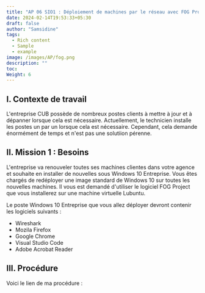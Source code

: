 ```yaml
---
title: "AP 06 SIO1 : Déploiement de machines par le réseau avec FOG Project"
date: 2024-02-14T19:53:33+05:30
draft: false
author: "Samsidine"
tags:
  - Rich content
  - Sample
  - example
image: /images/AP/fog.png
description: ""
toc: 
Weight: 6
---
```


## I. Contexte de travail

L'entreprise CUB possède de nombreux postes clients à mettre à jour et à dépanner lorsque cela est nécessaire. Actuellement, le technicien installe les postes un par un lorsque cela est nécessaire. Cependant, cela demande énormément de temps et n'est pas une solutiion pérenne.

## II. Mission 1 : Besoins

L'entreprise va renouveler toutes ses machines clientes dans votre agence  et souhaite en installer de nouvelles sous Windows 10 Entreprise. Vous êtes chargés de redéployer une image standard de Windows 10 sur toutes les nouvelles machines. Il vous est demandé d'utiliser le logiciel FOG Project que vous installerez sur une machine virtuelle Lubuntu.

Le poste  Windows 10 Entreprise que vous allez déployer devront contenir les logiciels suivants : 
- Wireshark
- Mozila Firefox
- Google Chrome
- Visual Studio Code
- Adobe Acrobat Reader

## III. Procédure 

Voici le lien de ma procédure :

